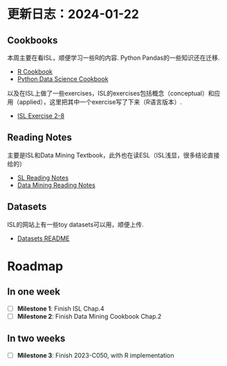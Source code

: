 # 更新日志：2024-01-22

## Cookbooks

本周主要在看ISL，顺便学习一些R的内容. Python Pandas的一些知识还在迁移.

- [R Cookbook](Knowledge%20Base/Cookbooks/R-Cookbook.md)
- [Python Data Science Cookbook](Knowledge%20Base/Cookbooks/Python-data-science-Cookbook.md)

以及在ISL上做了一些exercises，ISL的exercises包括概念（conceptual）和应用（applied），这里把其中一个exercise写了下来（R语言版本）.

- [ISL Exercise 2-8](Knowledge%20Base/Cookbooks/ISL-Exercise-2-8.r)

## Reading Notes

主要是ISL和Data Mining Textbook，此外也在读ESL（ISL浅显，很多结论直接给的）

- [SL Reading Notes](Knowledge%20Base/Raw/SL-reading-notes.md)
- [Data Mining Reading Notes](Knowledge%20Base/Cookbooks/ISL-Exercise-2-8.r.md)

## Datasets

ISL的网站上有一些toy datasets可以用，顺便上传.

- [Datasets README](Resources/Datasets/README.md)

# Roadmap

## In one week
- [ ] **Milestone 1**: Finish ISL Chap.4
- [ ] **Milestone 2**: Finish Data Mining Cookbook Chap.2

## In two weeks
- [ ] **Milestone 3**: Finish 2023-C050, with R implementation
